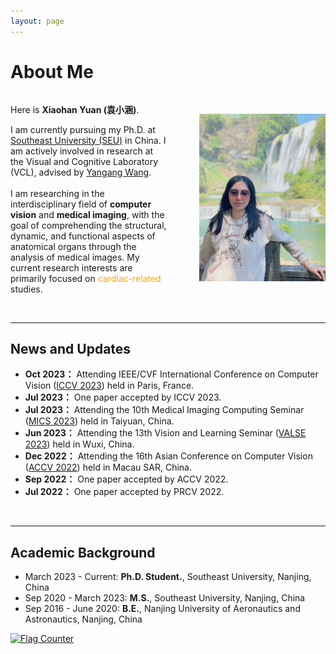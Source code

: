 ```yaml
---
layout: page
---
```


# About Me

<div style="display: flex; justify-content: space-between; align-items: center;">
  <div style="flex: 1;">

Here is <strong>Xiaohan Yuan (袁小涵)</strong>.

I am currently pursuing my Ph.D. at <a href="https://www.seu.edu.cn/english/main.htm" target="_blank">Southeast University (SEU)</a> in China. I am actively involved in research at the Visual and Cognitive Laboratory (VCL), advised by <a href="https://www.yangangwang.com/" target="_blank">Yangang Wang</a>.<br>
<br>
I am researching in the interdisciplinary field of <strong>computer vision</strong> and <strong>medical imaging</strong>, with the goal of comprehending the structural, dynamic, and functional aspects of anatomical organs through the analysis of medical images. My current research interests are primarily focused on <font color="orange">cardiac-related</font> studies.
</div>

<div style="flex: 1; text-align: right;">
<img src="images/profile.jpg" width="80%" height="80%">
</div>
</div>

<br>

---

## News and Updates
- **Oct 2023：** Attending IEEE/CVF International Conference on Computer Vision ([ICCV 2023](https://iccv2023.thecvf.com/)) held in Paris, France.
- **Jul 2023：** One paper accepted by ICCV 2023.
- **Jul 2023：** Attending the 10th Medical Imaging Computing Seminar ([MICS 2023](https://aim.nuist.edu.cn/MICS/mics2023.htm)) held in Taiyuan, China.
- **Jun 2023：** Attending the 13th Vision and Learning Seminar ([VALSE 2023](http://valser.org/2023/#/)) held in Wuxi, China.
- **Dec 2022：** Attending the 16th Asian Conference on Computer Vision ([ACCV 2022](https://accv2022.org/en/default.asp)) held in Macau SAR, China.
- **Sep 2022：** One paper accepted by ACCV 2022.
- **Jul 2022：** One paper accepted by PRCV 2022.


<br>

---

## Academic Background

<!-- **<font color='red'>[Highlight]</font> I am looking for PhD to start in 2025 Fall. Contact me if you have any leads!** -->

- March 2023 - Current: **Ph.D. Student.**, Southeast University, Nanjing, China
- Sep 2020 - March 2023: **M.S.**, Southeast University, Nanjing, China
- Sep 2016 - June 2020: **B.E.**, Nanjing University of Aeronautics and Astronautics, Nanjing, China

<a href="http://s01.flagcounter.com/more/4IC"><img src="https://s01.flagcounter.com/count2/4IC/bg_FFFFFF/txt_000000/border_CCCCCC/columns_2/maxflags_10/viewers_0/labels_1/pageviews_1/flags_0/percent_0/" alt="Flag Counter" border="0"></a>
